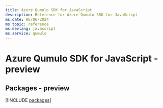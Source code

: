 ```yaml
---
title: Azure Qumulo SDK for JavaScript
description: Reference for Azure Qumulo SDK for JavaScript
ms.date: 06/06/2024
ms.topic: reference
ms.devlang: javascript
ms.service: qumulo
---
```

# Azure Qumulo SDK for JavaScript - preview
## Packages - preview
[!INCLUDE [packages](qumulo-index.md)]